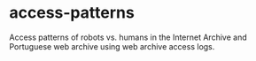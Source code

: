 # access-patterns
Access patterns of robots vs. humans in the Internet Archive and Portuguese web archive using web archive access logs. 
